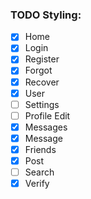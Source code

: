 ### TODO Styling:
- [x] Home
- [x] Login
- [x] Register
- [x] Forgot
- [x] Recover
- [x] User
- [ ] Settings
- [ ] Profile Edit
- [x] Messages
- [x] Message
- [x] Friends
- [x] Post
- [ ] Search
- [x] Verify